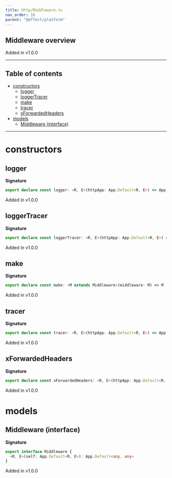 ```yaml
---
title: Http/Middleware.ts
nav_order: 16
parent: "@effect/platform"
---
```


## Middleware overview

Added in v1.0.0

---

<h2 class="text-delta">Table of contents</h2>

- [constructors](#constructors)
  - [logger](#logger)
  - [loggerTracer](#loggertracer)
  - [make](#make)
  - [tracer](#tracer)
  - [xForwardedHeaders](#xforwardedheaders)
- [models](#models)
  - [Middleware (interface)](#middleware-interface)

---

# constructors

## logger

**Signature**

```ts
export declare const logger: <R, E>(httpApp: App.Default<R, E>) => App.Default<R, E>
```

Added in v1.0.0

## loggerTracer

**Signature**

```ts
export declare const loggerTracer: <R, E>(httpApp: App.Default<R, E>) => App.Default<R, E>
```

Added in v1.0.0

## make

**Signature**

```ts
export declare const make: <M extends Middleware>(middleware: M) => M
```

Added in v1.0.0

## tracer

**Signature**

```ts
export declare const tracer: <R, E>(httpApp: App.Default<R, E>) => App.Default<R, E>
```

Added in v1.0.0

## xForwardedHeaders

**Signature**

```ts
export declare const xForwardedHeaders: <R, E>(httpApp: App.Default<R, E>) => App.Default<R, E>
```

Added in v1.0.0

# models

## Middleware (interface)

**Signature**

```ts
export interface Middleware {
  <R, E>(self: App.Default<R, E>): App.Default<any, any>
}
```

Added in v1.0.0
